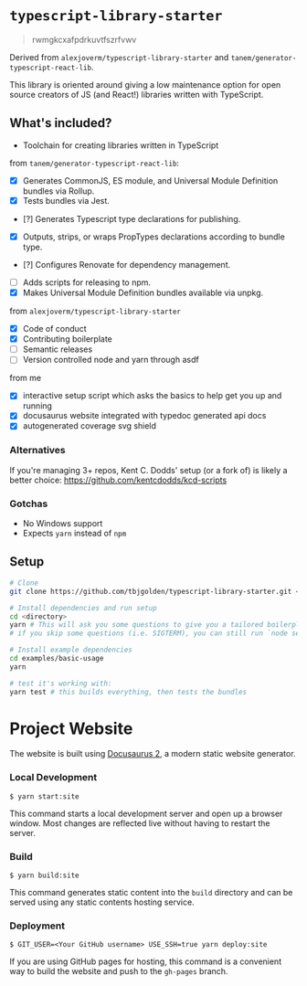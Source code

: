 # `typescript-library-starter`

> rwmgkcxafpdrkuvtfszrfvwv

Derived from `alexjoverm/typescript-library-starter` and
`tanem/generator-typescript-react-lib`.

This library is oriented around giving a low maintenance option for open source
creators of JS (and React!) libraries written with TypeScript.

## What's included?

- Toolchain for creating libraries written in TypeScript

from `tanem/generator-typescript-react-lib`:

- [x] Generates CommonJS, ES module, and Universal Module Definition bundles via
      Rollup.
- [x] Tests bundles via Jest.
- [?] Generates Typescript type declarations for publishing.
- [x] Outputs, strips, or wraps PropTypes declarations according to bundle type.
- [?] Configures Renovate for dependency management.
- [ ] Adds scripts for releasing to npm.
- [x] Makes Universal Module Definition bundles available via unpkg.

from `alexjoverm/typescript-library-starter`

- [x] Code of conduct
- [x] Contributing boilerplate
- [ ] Semantic releases
- [ ] Version controlled node and yarn through asdf

from me

- [x] interactive setup script which asks the basics to help get you up and
      running
- [x] docusaurus website integrated with typedoc generated api docs
- [x] autogenerated coverage svg shield

### Alternatives

If you're managing 3+ repos, Kent C. Dodds' setup (or a fork of) is likely a
better choice: https://github.com/kentcdodds/kcd-scripts

### Gotchas

- No Windows support
- Expects `yarn` instead of `npm`

## Setup

```sh
# Clone
git clone https://github.com/tbjgolden/typescript-library-starter.git <directory>

# Install dependencies and run setup
cd <directory>
yarn # This will ask you some questions to give you a tailored boilerplate
# if you skip some questions (i.e. SIGTERM), you can still run `node setup.js`

# Install example dependencies
cd examples/basic-usage
yarn

# test it's working with:
yarn test # this builds everything, then tests the bundles
```

<!--
## Main Scripts

```
yarn start

do we need to choose? ⬇

if (src contains .tsx file) {
  // get react live reload working somehow
  // potential solutions: yarn link, --check-files, react storybook
} else {
  // get tdd running somehow
  // maybe enhance test suite with some clever automatic mocks
  // performance testing
}
```
-->

# Project Website

The website is built using [Docusaurus 2](https://v2.docusaurus.io/), a modern
static website generator.

### Local Development

```
$ yarn start:site
```

This command starts a local development server and open up a browser window.
Most changes are reflected live without having to restart the server.

### Build

```
$ yarn build:site
```

This command generates static content into the `build` directory and can be
served using any static contents hosting service.

### Deployment

```
$ GIT_USER=<Your GitHub username> USE_SSH=true yarn deploy:site
```

If you are using GitHub pages for hosting, this command is a convenient way to
build the website and push to the `gh-pages` branch.
